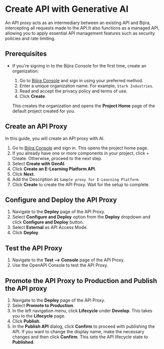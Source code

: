 # Create API with Generative AI

An API proxy acts as an intermediary between an existing API and Bijira, intercepting all requests made to the API.It also functions as a managed API, allowing you to apply essential API management features such as security policies and rate limiting.

## Prerequisites

- If you're signing in to the Bijira Console for the first time, create an organization:
    1. Go to [Bijira Console](https://console.bijira.dev/) and sign in using your preferred method.
    2. Enter a unique organization name. For example, `Stark Industries`.
    3. Read and accept the privacy policy and terms of use.
    4. Click **Create**.

  This creates the organization and opens the **Project Home** page of the default project created for you.

## Create an API Proxy

In this guide, you will create an API proxy with AI.

1. Go to [Bijira Console](https://console.bijira.dev/) and sign in. This opens the project home page.
2. If you already have one or more components in your project, click + Create. Otherwise, proceed to the next step.
3. Select **Create with GenAI**.
4. Click **Create an E-Learning Platform API**.
5. Click **Next**.
6. Add the Description as `Sample proxy for E-Learning Platform`
7. Click **Create** to create the API Proxy. Wait for the setup to complete.

## Configure and Deploy the API Proxy

1. Navigate to the **Deploy** page of the API Proxy.
2. Select **Configure and Deploy** option from the **Deploy** dropdown and click **Configure and Deploy** button.
3. Select **External** as API Access Mode.
4. Click **Deploy**.

## Test the API Proxy

1. Navigate to the **Test --> Console** page of the API Proxy.
2. Use the OpenAPI Console to test the API Proxy.

## Promote the API Proxy to Production and Publish the API proxy

1. Navigate to the **Deploy** page of the API Proxy.
2. Select **Promote to Production**.
3. In the left navigation menu, click **Lifecycle** under **Develop**. This takes you to the **Lifecycle** page.
4. Click **Publish**.
5. In the **Publish API** dialog, click **Confirm** to proceed with publishing the API. If you want to change the display name, make the necessary changes and then click **Confirm**. This sets the API lifecycle state to **Published**.